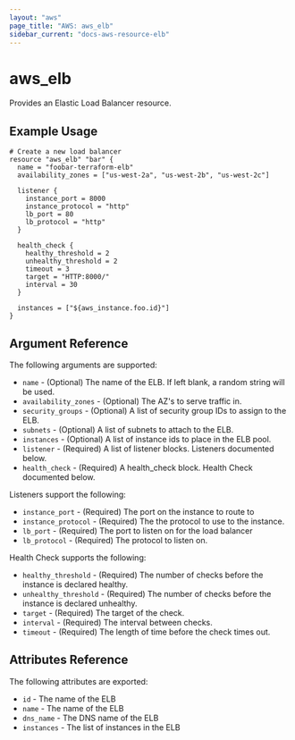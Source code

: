```yaml
---
layout: "aws"
page_title: "AWS: aws_elb"
sidebar_current: "docs-aws-resource-elb"
---
```


# aws\_elb

Provides an Elastic Load Balancer resource.

## Example Usage

```
# Create a new load balancer
resource "aws_elb" "bar" {
  name = "foobar-terraform-elb"
  availability_zones = ["us-west-2a", "us-west-2b", "us-west-2c"]

  listener {
    instance_port = 8000
    instance_protocol = "http"
    lb_port = 80
    lb_protocol = "http"
  }

  health_check {
    healthy_threshold = 2
    unhealthy_threshold = 2
    timeout = 3
    target = "HTTP:8000/"
    interval = 30
  }

  instances = ["${aws_instance.foo.id}"]
}
```

## Argument Reference

The following arguments are supported:

* `name` - (Optional) The name of the ELB. If left blank, a random string will be used.
* `availability_zones` - (Optional) The AZ's to serve traffic in.
* `security_groups` - (Optional) A list of security group IDs to assign to the ELB.
* `subnets` - (Optional) A list of subnets to attach to the ELB.
* `instances` - (Optional) A list of instance ids to place in the ELB pool.
* `listener` - (Required) A list of listener blocks. Listeners documented below.
* `health_check` - (Required) A health_check block. Health Check documented below.

Listeners support the following:

* `instance_port` - (Required) The port on the instance to route to
* `instance_protocol` - (Required) The the protocol to use to the instance.
* `lb_port` - (Required) The port to listen on for the load balancer
* `lb_protocol` - (Required) The protocol to listen on.

Health Check supports the following:

* `healthy_threshold` - (Required) The number of checks before the instance is declared healthy.
* `unhealthy_threshold` - (Required) The number of checks before the instance is declared unhealthy.
* `target` - (Required) The target of the check.
* `interval` - (Required) The interval between checks.
* `timeout` - (Required) The length of time before the check times out.


## Attributes Reference

The following attributes are exported:

* `id` - The name of the ELB
* `name` - The name of the ELB
* `dns_name` - The DNS name of the ELB
* `instances` - The list of instances in the ELB
